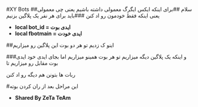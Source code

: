 #XY Bots
##سلام
##برای اینکه ایکس ایگرگ معمولی داشته باشیم یعنی چی معمولی یعنی اینکه فقط خودمون رو اد کنن
###باید برای هر نفر یک پلاگین بزنیم

* **local bot_id = ایدی بوت**
* **local fbotmain = ایدی خودت**

##اینو ک زدیم تو هر دو بوت این پلاگین رو میزاریم

###و اینکه یک پلاگین دیگه میزاریم تو هر بوت همینو میزاریم اما بجای ایدی خود ایدی بوت مقابل رو میزاریم تا

ربات ها بتونن هم دیگه رو اد کنن

#این مراحل بعد از ران کردن بوته
* **Shared By ZeTa TeAm**
